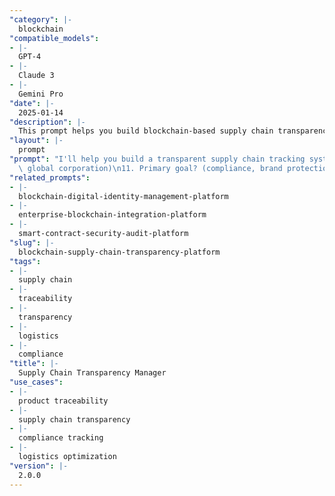 ```yaml
---
"category": |-
  blockchain
"compatible_models":
- |-
  GPT-4
- |-
  Claude 3
- |-
  Gemini Pro
"date": |-
  2025-01-14
"description": |-
  This prompt helps you build blockchain-based supply chain transparency systems for end-to-end product traceability, compliance automation, and supply chain optimization.
"layout": |-
  prompt
"prompt": "I'll help you build a transparent supply chain tracking system using blockchain. Let me understand your requirements:\n\n**Supply chain overview:**\n1. What products do you track? (food, pharmaceuticals, electronics, luxury goods, raw materials)\n2. How complex is your supply chain? (single country, international, multi-tier suppliers)\n3. What compliance requirements? (FDA, EU regulations, fair trade, carbon tracking)\n4. What transparency level do customers need? (origin verification, authenticity, sustainability)\n\n**Technical needs:**\n5. Which blockchain platform? (Ethereum, VeChain, IBM Food Trust, Hyperledger)\n6. Do you need IoT sensor integration? (temperature, location, humidity, tamper detection)\n7. Current systems to integrate? (ERP, WMS, TMS, existing databases)\n8. Budget range? (under $100K, $100K-500K, $500K+)\n\n**Business context:**\n9. What's your industry? (food & beverage, pharmaceuticals, fashion, electronics)\n10. Company size? (startup, mid-market, enterprise,\
  \ global corporation)\n11. Primary goal? (compliance, brand protection, efficiency, customer trust)\n12. Timeline for implementation?\n\nBased on your answers, I'll provide:\n\n**TRACEABILITY ARCHITECTURE** - Blockchain network and data structure design\n**IOT INTEGRATION** - Sensor networks and real-time monitoring\n**COMPLIANCE AUTOMATION** - Regulatory reporting and audit systems  \n**STAKEHOLDER PLATFORM** - Supplier onboarding and customer verification\n**IMPLEMENTATION ROADMAP** - Phased deployment and ROI optimization\n\nShare your supply chain challenges and let's build complete transparency!"
"related_prompts":
- |-
  blockchain-digital-identity-management-platform
- |-
  enterprise-blockchain-integration-platform
- |-
  smart-contract-security-audit-platform
"slug": |-
  blockchain-supply-chain-transparency-platform
"tags":
- |-
  supply chain
- |-
  traceability
- |-
  transparency
- |-
  logistics
- |-
  compliance
"title": |-
  Supply Chain Transparency Manager
"use_cases":
- |-
  product traceability
- |-
  supply chain transparency
- |-
  compliance tracking
- |-
  logistics optimization
"version": |-
  2.0.0
---
```

